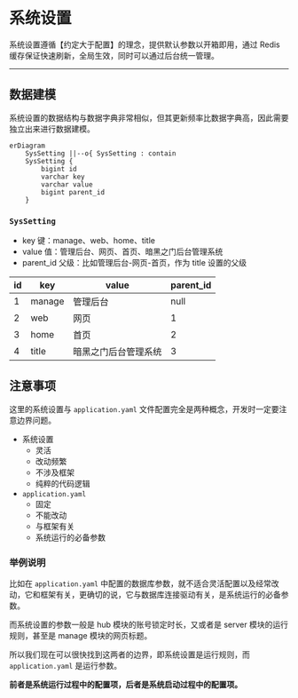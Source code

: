系统设置
======

系统设置遵循【约定大于配置】的理念，提供默认参数以开箱即用，通过 Redis 缓存保证快速刷新，全局生效，同时可以通过后台统一管理。

---

## 数据建模

系统设置的数据结构与数据字典非常相似，但其更新频率比数据字典高，因此需要独立出来进行数据建模。

```mermaid
erDiagram
    SysSetting ||--o{ SysSetting : contain
    SysSetting {
        bigint id
        varchar key
        varchar value
        bigint parent_id
    }
```

### `SysSetting`

- key 键：manage、web、home、title
- value 值：管理后台、网页、首页、暗黑之门后台管理系统
- parent_id 父级：比如管理后台-网页-首页，作为 title 设置的父级

| id  | key    | value      | parent_id |
|-----|--------|------------|-----------|
| 1   | manage | 管理后台       | null      |
| 2   | web    | 网页         | 1         |
| 3   | home   | 首页         | 2         |
| 4   | title  | 暗黑之门后台管理系统 | 3         |

## 注意事项

这里的系统设置与 `application.yaml` 文件配置完全是两种概念，开发时一定要注意边界问题。

- 系统设置
    - 灵活
    - 改动频繁
    - 不涉及框架
    - 纯粹的代码逻辑
- `application.yaml`
    - 固定
    - 不能改动
    - 与框架有关
    - 系统运行的必备参数

### 举例说明

比如在 `application.yaml` 中配置的数据库参数，就不适合灵活配置以及经常改动，它和框架有关，更确切的说，它与数据库连接驱动有关，是系统运行的必备参数。

而系统设置的参数一般是 hub 模块的账号锁定时长，又或者是 server 模块的运行规则，甚至是 manage 模块的网页标题。

所以我们现在可以很快找到这两者的边界，即系统设置是运行规则，而 `application.yaml` 是运行参数。

**前者是系统运行过程中的配置项，后者是系统启动过程中的配置项。**